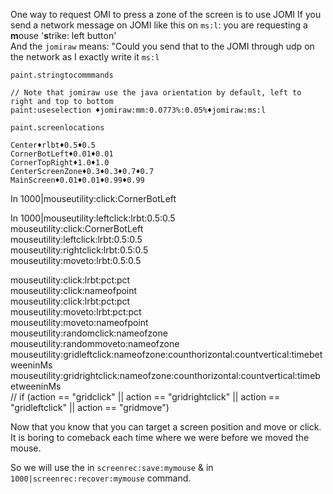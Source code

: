 

One way to request OMI to press a zone of the screen is to use JOMI
If you send a network message on JOMI like this on `ms:l`:
you are requesting a **m**ouse  '**s**trike: left button'  
And the `jomiraw` means: "Could you send that to the JOMI through udp on the network as I exactly write it `ms:l`

`paint.stringtocommmands`
```
// Note that jomiraw use the java orientation by default, left to right and top to bottom
paint:useselection ♦jomiraw:mm:0.0773%:0.05%♦jomiraw:ms:l
```



`paint.screenlocations`
```
Center♦rlbt♦0.5♦0.5
CornerBotLeft♦0.01♦0.01
CornerTopRight♦1.0♦1.0
CenterScreenZone♦0.3♦0.3♦0.7♦0.7
MainScreen♦0.01♦0.01♦0.99♦0.99
```
In 1000|mouseutility:click:CornerBotLeft

In 1000|mouseutility:leftclick:lrbt:0.5:0.5  
mouseutility:click:CornerBotLeft  
mouseutility:leftclick:lrbt:0.5:0.5  
mouseutility:rightclick:lrbt:0.5:0.5  
mouseutility:moveto:lrbt:0.5:0.5  


mouseutility:click:lrbt:pct:pct  
mouseutility:click:nameofpoint  
mouseutility:click:lrbt:pct:pct  
mouseutility:moveto:lrbt:pct:pct  
mouseutility:moveto:nameofpoint  
mouseutility:randomclick:nameofzone  
mouseutility:randommoveto:nameofzone  
mouseutility:gridleftclick:nameofzone:counthorizontal:countvertical:timebetweeninMs  
mouseutility:gridrightclick:nameofzone:counthorizontal:countvertical:timebetweeninMs  
//
            if (action == "gridclick" || action == "gridrightclick" || action == "gridleftclick" || action == "gridmove")




Now that you know that you can target a screen position and move or click.
It is boring to comeback each time where we were before we moved the mouse.

So we will use the in `screenrec:save:mymouse` & in `1000|screenrec:recover:mymouse` command.


